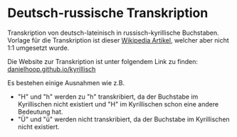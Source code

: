 # Deutsch-russische Transkription
Transkription von deutsch-lateinisch in russisch-kyrillische Buchstaben.  
Vorlage für die Transkription ist dieser [Wikipedia Artikel](https://de.wikipedia.org/wiki/Deutsch-russische_Transkription), welcher aber nicht 1:1 umgesetzt wurde.

Die Website zur Transkription ist unter folgendem Link zu finden: [danielhoop.github.io/kyrillisch](https://danielhoop.github.io/kyrillisch)

Es bestehen einige Ausnahmen wie z.B.
* "H" und "h" werden zu "h" transkribiert, da der Buchstabe im Kyrillischen nicht existiert und "Н" im Kyrillischen schon eine andere Bedeutung hat.
* "Ü" und "ü" werden nicht transkribiert, da der Buchstabe im Kyrillischen nicht existiert.


